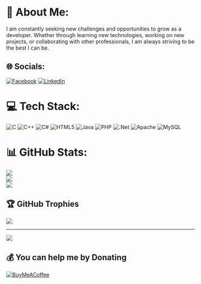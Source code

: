 # 💫 About Me:
I am constantly seeking new challenges and opportunities to grow as a developer. Whether through learning new technologies, working on new projects, or collaborating with other professionals, I am always striving to be the best I can be.


## 🌐 Socials:
[![Facebook](https://img.shields.io/badge/Facebook-%231877F2.svg?logo=Facebook&logoColor=white)](https://facebook.com/anas2om) [![LinkedIn](https://img.shields.io/badge/LinkedIn-%230077B5.svg?logo=linkedin&logoColor=white)](https://linkedin.com/in/omsha) 

# 💻 Tech Stack:
![C](https://img.shields.io/badge/c-%2300599C.svg?style=for-the-badge&logo=c&logoColor=white) ![C++](https://img.shields.io/badge/c++-%2300599C.svg?style=for-the-badge&logo=c%2B%2B&logoColor=white) ![C#](https://img.shields.io/badge/c%23-%23239120.svg?style=for-the-badge&logo=c-sharp&logoColor=white) ![HTML5](https://img.shields.io/badge/html5-%23E34F26.svg?style=for-the-badge&logo=html5&logoColor=white) ![Java](https://img.shields.io/badge/java-%23ED8B00.svg?style=for-the-badge&logo=java&logoColor=white) ![PHP](https://img.shields.io/badge/php-%23777BB4.svg?style=for-the-badge&logo=php&logoColor=white) ![.Net](https://img.shields.io/badge/.NET-5C2D91?style=for-the-badge&logo=.net&logoColor=white) ![Apache](https://img.shields.io/badge/apache-%23D42029.svg?style=for-the-badge&logo=apache&logoColor=white) ![MySQL](https://img.shields.io/badge/mysql-%2300f.svg?style=for-the-badge&logo=mysql&logoColor=white)
# 📊 GitHub Stats:
![](https://github-readme-stats.vercel.app/api?username=anaspui&theme=gruvbox&hide_border=true&include_all_commits=true&count_private=true)<br/>
![](https://github-readme-streak-stats.herokuapp.com/?user=anaspui&theme=gruvbox&hide_border=true)<br/>
![](https://github-readme-stats.vercel.app/api/top-langs/?username=anaspui&theme=gruvbox&hide_border=true&include_all_commits=true&count_private=true&layout=compact)

## 🏆 GitHub Trophies
![](https://github-profile-trophy.vercel.app/?username=anaspui&theme=algolia&no-frame=true&no-bg=true&margin-w=4)

---
[![](https://visitcount.itsvg.in/api?id=anaspui&icon=5&color=1)](https://visitcount.itsvg.in)

  ## 💰 You can help me by Donating
  [![BuyMeACoffee](https://img.shields.io/badge/Buy%20Me%20a%20Coffee-ffdd00?style=for-the-badge&logo=buy-me-a-coffee&logoColor=black)](https://buymeacoffee.com/anaspui) 

  
<!-- Proudly created with GPRM ( https://gprm.itsvg.in ) -->
